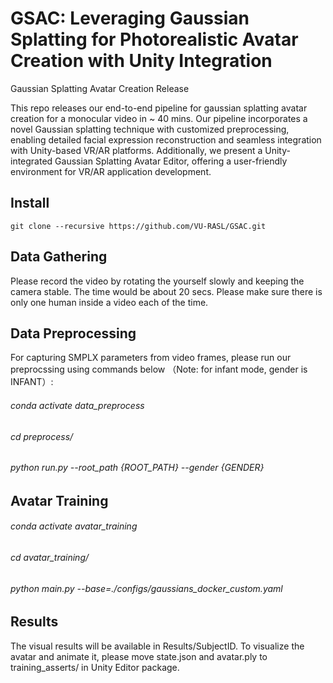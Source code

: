 # GSAC: Leveraging Gaussian Splatting for Photorealistic Avatar Creation with Unity Integration
Gaussian Splatting Avatar Creation Release 

This repo releases our end-to-end pipeline for gaussian splatting avatar creation for a monocular video in ~ 40 mins. Our pipeline incorporates a novel Gaussian splatting technique with
customized preprocessing, enabling detailed facial expression reconstruction and seamless integration with Unity-based VR/AR platforms. Additionally, we present a Unity-integrated Gaussian
Splatting Avatar Editor, offering a user-friendly environment for VR/AR application development. 
## Install
~~~
git clone --recursive https://github.com/VU-RASL/GSAC.git
~~~

## Data Gathering 
Please record the video by rotating the yourself slowly and keeping the camera stable. The time would be about 20 secs. Please make sure there is only one human inside a video each of the time.

## Data Preprocessing 
For capturing SMPLX parameters from video frames, please run our preprocssing using commands below （Note: for infant mode, gender is INFANT）:
###### conda activate data_preprocess
###### cd preprocess/
###### python run.py --root_path {ROOT_PATH} --gender {GENDER}

## Avatar Training 
###### conda activate avatar_training
###### cd  avatar_training/
###### python main.py --base=./configs/gaussians_docker_custom.yaml
## Results
The visual results will be available in Results/SubjectID. 
To visualize the avatar and animate it, please move state.json and avatar.ply to training_asserts/ in Unity Editor package.

